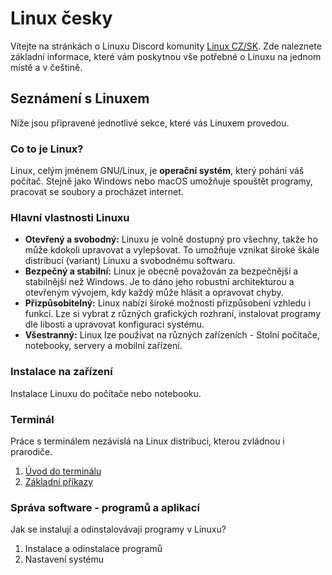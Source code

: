 # Linux česky
Vítejte na stránkách o Linuxu Discord komunity [Linux CZ/SK](https://discord.gg/6uwJTRJMMB). Zde naleznete základní informace, které vám poskytnou vše potřebné o Linuxu na jednom místě a v češtině.

## Seznámení s Linuxem
Níže jsou připravené jednotlivé sekce, které vás Linuxem provedou.

### Co to je Linux?
Linux, celým jménem GNU/Linux, je **operační systém**, který pohání váš počítač. Stejně jako Windows nebo macOS umožňuje spouštět programy, pracovat se soubory a procházet internet.

### Hlavní vlastnosti Linuxu
- **Otevřený a svobodný:** Linuxu je volně dostupný pro všechny, takže ho může kdokoli upravovat a vylepšovat. To umožňuje vznikat široké škále distribucí (variant) Linuxu a svobodnému softwaru.
- **Bezpečný a stabilní:** Linux je obecně považován za bezpečnější a stabilnější než Windows. Je to dáno jeho robustní architekturou a otevřeným vývojem, kdy každý může hlásit a opravovat chyby.
- **Přizpůsobitelný:** Linux nabízí široké možnosti přizpůsobení vzhledu i funkcí. Lze si vybrat z různých grafických rozhraní, instalovat programy dle libosti a upravovat konfiguraci systému.
- **Všestranný:** Linux lze používat na různých zařízeních - Stolní počítače, notebooky, servery a mobilní zařízení.

### Instalace na zařízení
Instalace Linuxu do počítače nebo notebooku.

### Terminál
Práce s terminálem nezávislá na Linux distribuci, kterou zvládnou i prarodiče.  
1. [Úvod do terminálu](terminal/uvod-do-terminal.md)  
2. [Základní příkazy](terminal/zakladni-prikazy.md)  

### Správa software - programů a aplikací
Jak se instalují a odinstalovávají programy v Linuxu?
1. Instalace a odinstalace programů
2. Nastavení systému

